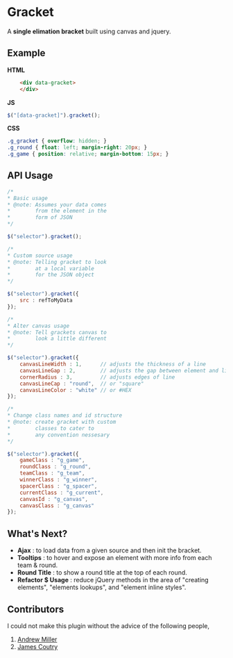 Gracket
=======

A **single elimation bracket** built using canvas and jquery.

Example
-------

**HTML**
```html
	<div data-gracket>
	</div>
```

**JS**
```js
$("[data-gracket]").gracket();
```

**CSS**
```css
.g_gracket { overflow: hidden; }
.g_round { float: left; margin-right: 20px; }
.g_game { position: relative; margin-bottom: 15px; }
```

API Usage
---------

```js
/* 
* Basic usage
* @note: Assumes your data comes 
*        from the element in the 
*        form of JSON 
*/

$("selector").gracket(); 
```

```js
/* 
* Custom source usage
* @note: Telling gracket to look 
*        at a local variable
*        for the JSON object 
*/

$("selector").gracket({
	src : refToMyData
});
```

```js
/* 
* Alter canvas usage
* @note: Tell grackets canvas to 
*        look a little different
*/

$("selector").gracket({
	canvasLineWidth : 1,      // adjusts the thickness of a line
	canvasLineGap : 2,        // adjusts the gap between element and line
	cornerRadius : 3,         // adjusts edges of line
	canvasLineCap : "round",  // or "square"
	canvasLineColor : "white" // or #HEX
});
```

```js
/* 
* Change class names and id structure
* @note: create gracket with custom  
*        classes to cater to 
*        any convention nessesary
*/

$("selector").gracket({
	gameClass : "g_game",
	roundClass : "g_round",
	teamClass : "g_team",
	winnerClass : "g_winner",
	spacerClass : "g_spacer",
	currentClass : "g_current",
	canvasId : "g_canvas",
	canvasClass : "g_canvas"
});
```

What's Next?
------------

+ **Ajax** : to load data from a given source and then init the bracket. 
+ **Tooltips** : to hover and expose an element with more info from each team & round.
+ **Round Title** : to show a round title at the top of each round.
+ **Refactor $ Usage** : reduce jQuery methods in the area of "creating elements", "elements lookups", and "element inline styles".


Contributors
------------

I could not make this plugin without the advice of the following people, 

1. [Andrew Miller](https://github.com/AndrewMillerPSD)
2. [James Coutry](https://github.com/jcoutry)

